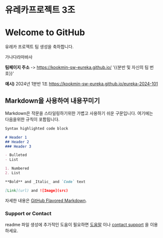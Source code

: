 # 유레카프로젝트 3조

# Welcome to GitHub

유레카 프로젝트 팀 생성을 축하합니다.  

가나다라마바사

**팀페이지 주소** -> https://kookmin-sw-eureka.github.io/ '{{분반 및 자신의 팀 번호}}'

**예시)** 2024년 1분반 1조  https://kookmin-sw-eureka.github.io/eureka-2024-101  


## Markdown을 사용하여 내용꾸미기

Markdown은 작문을 스타일링하기위한 가볍고 사용하기 쉬운 구문입니다. 여기에는 다음을위한 규칙이 포함됩니다.

```markdown
Syntax highlighted code block

# Header 1
## Header 2
### Header 3

- Bulleted
- List

1. Numbered
2. List

**Bold** and _Italic_ and `Code` text

[Link](url) and ![Image](src)
```

자세한 내용은 [GitHub Flavored Markdown](https://guides.github.com/features/mastering-markdown/).

### Support or Contact

readme 파일 생성에 추가적인 도움이 필요하면 [도움말](https://help.github.com/articles/about-readmes/) 이나 [contact support](https://github.com/contact) 을 이용하세요.
